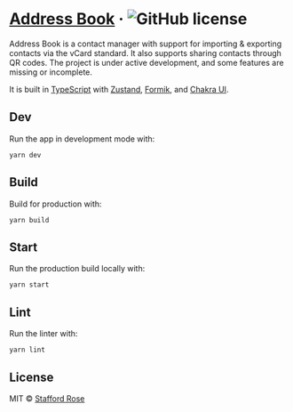 # [Address Book](https://addressbook.staffordrose.com) &middot; ![GitHub license](https://img.shields.io/badge/license-MIT-blue.svg)

Address Book is a contact manager with support for importing & exporting
contacts via the vCard standard. It also supports sharing contacts through QR
codes. The project is under active development, and some features are missing or
incomplete.

It is built in [TypeScript](https://www.typescriptlang.org/) with
[Zustand](https://github.com/pmndrs/zustand), [Formik](https://formik.org/), and
[Chakra UI](https://chakra-ui.com/).

## Dev

Run the app in development mode with:

```
yarn dev
```

## Build

Build for production with:

```
yarn build
```

## Start

Run the production build locally with:

```
yarn start
```

## Lint

Run the linter with:

```
yarn lint
```

## License

MIT © [Stafford Rose](https://github.com/staffordrose)
